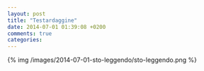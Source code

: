 ```yaml
---
layout: post
title: "Testardaggine"
date: 2014-07-01 01:39:08 +0200
comments: true
categories: 
---
```

{% img /images/2014-07-01-sto-leggendo/sto-leggendo.png %}

